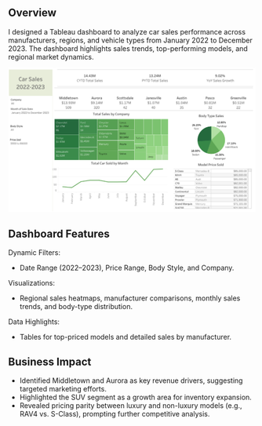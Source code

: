 ## Overview

I designed a Tableau dashboard to analyze car sales performance across manufacturers, regions, and vehicle types from January 2022 to December 2023. The dashboard highlights sales trends, top-performing models, and regional market dynamics.


![alt text](https://github.com/kChe626/Snapshots/blob/main/Car%20Sales%20Dashboard.png "Logo Title Text 1")

## Dashboard Features

Dynamic Filters:

- Date Range (2022–2023), Price Range, Body Style, and Company.

Visualizations:

- Regional sales heatmaps, manufacturer comparisons, monthly sales trends, and body-type distribution.

Data Highlights:

- Tables for top-priced models and detailed sales by manufacturer.

## Business Impact

- Identified Middletown and Aurora as key revenue drivers, suggesting targeted marketing efforts.
- Highlighted the SUV segment as a growth area for inventory expansion.
- Revealed pricing parity between luxury and non-luxury models (e.g., RAV4 vs. S-Class), prompting further competitive analysis.


